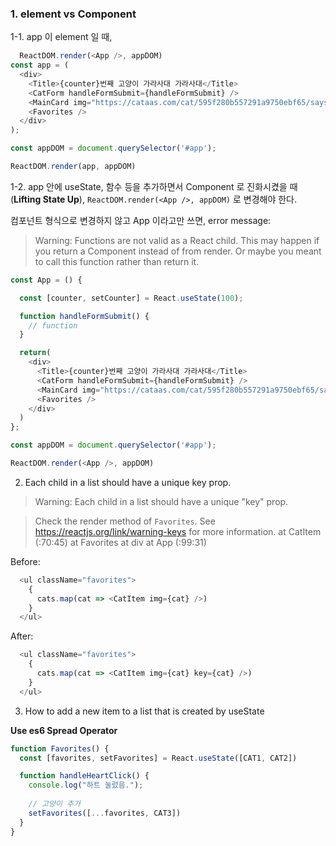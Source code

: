 

### 1. element vs Component

1-1. app 이 element 일 때,
```js
  ReactDOM.render(<App />, appDOM)
const app = (
  <div>
    <Title>{counter}번째 고양이 가라사대 가라사대</Title>
    <CatForm handleFormSubmit={handleFormSubmit} />
    <MainCard img="https://cataas.com/cat/595f280b557291a9750ebf65/says/JavaScript" />
    <Favorites />
  </div>
);

const appDOM = document.querySelector('#app');

ReactDOM.render(app, appDOM)
```

1-2. app 안에 useState, 함수 등을 추가하면서 Component 로 진화시켰을 때 (**Lifting State Up**), `ReactDOM.render(<App />, appDOM)` 로 변경해야 한다.

컴포넌트 형식으로 변경하지 않고 App 이라고만 쓰면, error message:

>Warning: Functions are not valid as a React child. This may happen if you return a Component instead of <Component /> from render. Or maybe you meant to call this function rather than return it.

```js
const App = () {

  const [counter, setCounter] = React.useState(100);

  function handleFormSubmit() {
    // function
  }

  return(
    <div>
      <Title>{counter}번째 고양이 가라사대 가라사대</Title>
      <CatForm handleFormSubmit={handleFormSubmit} />
      <MainCard img="https://cataas.com/cat/595f280b557291a9750ebf65/says/JavaScript" />
      <Favorites />
    </div>
  )
};

const appDOM = document.querySelector('#app');

ReactDOM.render(<App />, appDOM)
```


2. Each child in a list should have a unique key prop.

> Warning: Each child in a list should have a unique "key" prop.

> Check the render method of `Favorites`. See https://reactjs.org/link/warning-keys for more information.
    at CatItem (<anonymous>:70:45)
    at Favorites
    at div
    at App (<anonymous>:99:31)


Before:
```js
  <ul className="favorites">
    {
      cats.map(cat => <CatItem img={cat} />)
    }
  </ul>
```

After:
```js
  <ul className="favorites">
    {
      cats.map(cat => <CatItem img={cat} key={cat} />)
    }
  </ul>
```

3. How to add a new item to a list that is created by useState

**Use es6 Spread Operator**

```js
function Favorites() {
  const [favorites, setFavorites] = React.useState([CAT1, CAT2])

  function handleHeartClick() {
    console.log("하트 눌렀음.");
    
    // 고양이 추가
    setFavorites([...favorites, CAT3])
  }
}
```